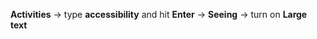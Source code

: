 **Activities** &rarr; type **accessibility** and hit **Enter** &rarr; **Seeing** &rarr; turn on **Large text**